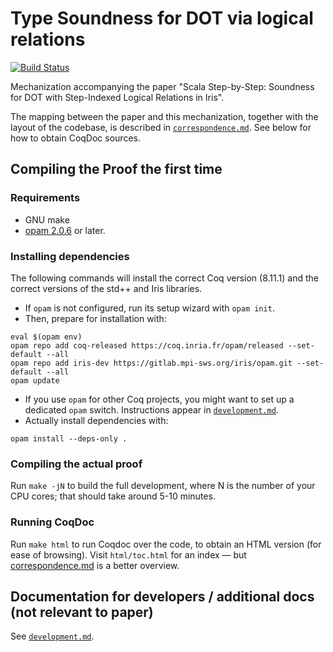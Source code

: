 # Type Soundness for DOT via logical relations

[![Build Status](https://travis-ci.org/Blaisorblade/dot-iris.svg?branch=master)](https://travis-ci.org/Blaisorblade/dot-iris)

Mechanization accompanying the paper "Scala Step-by-Step: Soundness for
DOT with Step-Indexed Logical Relations in Iris".

The mapping between the paper and this mechanization, together with the
layout of the codebase, is described in [`correspondence.md`](correspondence.md).
See below for how to obtain CoqDoc sources.

## Compiling the Proof the first time
### Requirements
- GNU make
- [opam 2.0.6](https://opam.ocaml.org/doc/Install.html) or later.

### Installing dependencies

The following commands will install the correct Coq version (8.11.1) and the
correct versions of the std++ and Iris libraries.

- If `opam` is not configured, run its setup wizard with `opam init`.
- Then, prepare for installation with:
```shell
eval $(opam env)
opam repo add coq-released https://coq.inria.fr/opam/released --set-default --all
opam repo add iris-dev https://gitlab.mpi-sws.org/iris/opam.git --set-default --all
opam update
```
- If you use `opam` for other Coq projects, you might want to set up a dedicated
  `opam` switch. Instructions appear in [`development.md`](./development.md).
- Actually install dependencies with:
```shell
opam install --deps-only .
```

### Compiling the actual proof

Run `make -jN` to build the full development, where N is the number of your
CPU cores; that should take around 5-10 minutes.

### Running CoqDoc

Run `make html` to run Coqdoc over the code, to obtain an HTML version (for ease of browsing).
Visit `html/toc.html` for an index — but [correspondence.md](correspondence.md) is a better overview.

## Documentation for developers / additional docs (not relevant to paper)

See [`development.md`](development.md).
